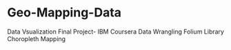 # Geo-Mapping-Data
Data Vsualization Final Project- IBM Coursera
Data Wrangling
Folium Library
Choropleth Mapping
